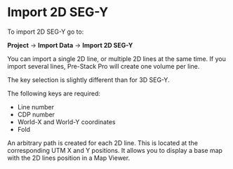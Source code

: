 # Import 2D SEG-Y

To import 2D SEG-Y go to:

**Project** → **Import Data** → **Import 2D SEG-Y**

You can import a single 2D line, or multiple 2D lines at the same time. If you import several lines, Pre-Stack Pro will create one volume per line.

The key selection is slightly different than for 3D SEG-Y.

The following keys are required:

* Line number
* CDP number
* World-X and World-Y coordinates
* Fold

An arbitrary path is created for each 2D line. This is located at the corresponding UTM X and Y positions. It allows you to display a base map with the 2D lines position in a Map Viewer.

